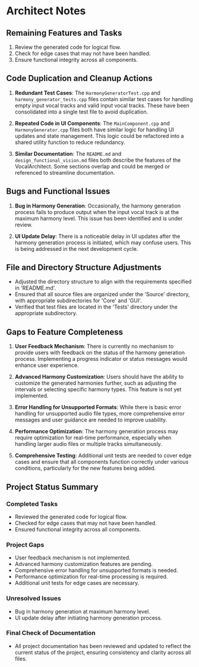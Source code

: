 # Architect Notes

## Remaining Features and Tasks

1. Review the generated code for logical flow.
2. Check for edge cases that may not have been handled.
3. Ensure functional integrity across all components.

## Code Duplication and Cleanup Actions

1. **Redundant Test Cases**: The `HarmonyGeneratorTest.cpp` and `harmony_generator_tests.cpp` files contain similar test cases for handling empty input vocal tracks and valid input vocal tracks. These have been consolidated into a single test file to avoid duplication.

2. **Repeated Code in UI Components**: The `MainComponent.cpp` and `HarmonyGenerator.cpp` files both have similar logic for handling UI updates and state management. This logic could be refactored into a shared utility function to reduce redundancy.

3. **Similar Documentation**: The `README.md` and `design_functional_vision.md` files both describe the features of the VocalArchitect. Some sections overlap and could be merged or referenced to streamline documentation.

## Bugs and Functional Issues

1. **Bug in Harmony Generation**: Occasionally, the harmony generation process fails to produce output when the input vocal track is at the maximum harmony level. This issue has been identified and is under review.

2. **UI Update Delay**: There is a noticeable delay in UI updates after the harmony generation process is initiated, which may confuse users. This is being addressed in the next development cycle.

## File and Directory Structure Adjustments

- Adjusted the directory structure to align with the requirements specified in 'README.md'.
- Ensured that all source files are organized under the 'Source' directory, with appropriate subdirectories for 'Core' and 'GUI'.
- Verified that test files are located in the 'Tests' directory under the appropriate subdirectory.

## Gaps to Feature Completeness

1. **User Feedback Mechanism**: There is currently no mechanism to provide users with feedback on the status of the harmony generation process. Implementing a progress indicator or status messages would enhance user experience.

2. **Advanced Harmony Customization**: Users should have the ability to customize the generated harmonies further, such as adjusting the intervals or selecting specific harmony types. This feature is not yet implemented.

3. **Error Handling for Unsupported Formats**: While there is basic error handling for unsupported audio file types, more comprehensive error messages and user guidance are needed to improve usability.

4. **Performance Optimization**: The harmony generation process may require optimization for real-time performance, especially when handling larger audio files or multiple tracks simultaneously.

5. **Comprehensive Testing**: Additional unit tests are needed to cover edge cases and ensure that all components function correctly under various conditions, particularly for the new features being added.

## Project Status Summary

### Completed Tasks
- Reviewed the generated code for logical flow.
- Checked for edge cases that may not have been handled.
- Ensured functional integrity across all components.

### Project Gaps
- User feedback mechanism is not implemented.
- Advanced harmony customization features are pending.
- Comprehensive error handling for unsupported formats is needed.
- Performance optimization for real-time processing is required.
- Additional unit tests for edge cases are necessary.

### Unresolved Issues
- Bug in harmony generation at maximum harmony level.
- UI update delay after initiating harmony generation process.

### Final Check of Documentation
- All project documentation has been reviewed and updated to reflect the current status of the project, ensuring consistency and clarity across all files.
